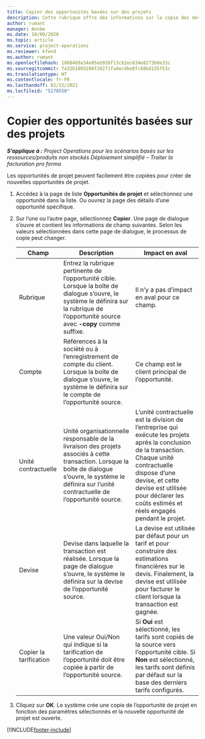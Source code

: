 ```yaml
---
title: Copier des opportunités basées sur des projets
description: Cette rubrique offre des informations sur la copie des devis selon les opportunités dans Project Operations.
author: rumant
manager: Annbe
ms.date: 10/09/2020
ms.topic: article
ms.service: project-operations
ms.reviewer: kfend
ms.author: rumant
ms.openlocfilehash: 1808469a34e05eb926f13c62ec634e8273b0e33c
ms.sourcegitcommit: fa32b1893286f20271fa4ec4be8fc68bd135f53c
ms.translationtype: HT
ms.contentlocale: fr-FR
ms.lasthandoff: 02/15/2021
ms.locfileid: "5278550"
---
```

# <a name="copy-project-based-opportunities"></a>Copier des opportunités basées sur des projets

_**S’applique à :** Project Operations pour les scénarios basés sur les ressources/produits non stockés Déploiement simplifié – Traiter la facturation pro forma_


Les opportunités de projet peuvent facilement être copiées pour créer de nouvelles opportunités de projet. 

1. Accédez à la page de liste **Opportunités de projet** et sélectionnez une opportunité dans la liste. Ou ouvrez la page des détails d’une opportunité spécifique. 
2. Sur l’une ou l’autre page, sélectionnez **Copier**. Une page de dialogue s’ouvre et contient les informations de champ suivantes. Selon les valeurs sélectionnées dans cette page de dialogue, le processus de copie peut changer.

    | **Champ** | **Description** | **Impact en aval** |
    | --- | --- | --- |
    | Rubrique | Entrez la rubrique pertinente de l’opportunité cible. Lorsque la boîte de dialogue s’ouvre, le système le définira sur la rubrique de l’opportunité source avec **-copy** comme suffixe. | Il n’y a pas d’impact en aval pour ce champ. |
    | Compte | Références à la société ou à l’enregistrement de compte du client. Lorsque la boîte de dialogue s’ouvre, le système le définira sur le compte de l’opportunité source. | Ce champ est le client principal de l’opportunité. |
    | Unité contractuelle | Unité organisationnelle responsable de la livraison des projets associés à cette transaction. Lorsque la boîte de dialogue s’ouvre, le système le définira sur l’unité contractuelle de l’opportunité source. | L’unité contractuelle est la division de l’entreprise qui exécute les projets après la conclusion de la transaction. Chaque unité contractuelle dispose d’une devise, et cette devise est utilisée pour déclarer les coûts estimés et réels engagés pendant le projet. |
    | Devise | Devise dans laquelle la transaction est réalisée. Lorsque la page de dialogue s’ouvre, le système le définira sur la devise de l’opportunité source. | La devise est utilisée par défaut pour un tarif et pour construire des estimations financières sur le devis. Finalement, la devise est utilisée pour facturer le client lorsque la transaction est gagnée. |
    | Copier la tarification | Une valeur Oui/Non qui indique si la tarification de l’opportunité doit être copiée à partir de l’opportunité source. | Si **Oui** est sélectionné, les tarifs sont copiés de la source vers l’opportunité cible. Si **Non** est sélectionné, les tarifs sont définis par défaut sur la base des derniers tarifs configurés. |

3. Cliquez sur **OK**. Le système crée une copie de l’opportunité de projet en fonction des paramètres sélectionnés et la nouvelle opportunité de projet est ouverte.


[!INCLUDE[footer-include](../includes/footer-banner.md)]